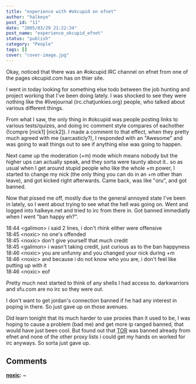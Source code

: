 ```yaml
---
title: "experience with #okcupid on efnet"
author: "halkeye"
post_id: "11"
date: "2005/03/29 21:22:34"
post_name: "experience_okcupid_efnet"
status: "publish"
category: "People"
tags: []
cover: "cover-image.jpg"
---
```


Okay, noticed that there was an #okcupid IRC channel on efnet from one of the pages okcupid.com has on thier site.

I went in today looking for something else todo between the job hunting and project working that I've been doing lately. I was shocked to see they were nothing like the #livejournal (irc.chatjunkies.org) people, who talked about various different things.

From what I saw, the only thing in #okcupid was people posting links to various tests/quizes, and doing irc comment style compares of eachother (!compre [nick1] [nick2]). I made a comment to that effect, when they pretty much agreed with me (sarcasticly?), I responded with an "Awesome" and was going to wait things out to see if anything else was going to happen.

Next came up the moderation (+m) mode which means nobody but the higher ups can actually speak, and they sorta were taunty about it.. so as usual when I get around stupid people who like the whole +m power, I started to change my nick (the only thing you can do in an +m other than leave), and got kicked right afterwards. Came back, was like "oru", and got banned.

Now that pissed me off, mostly due to the general annoyed state I've been in lately, so I went about trying to see what the hell was going on. Went and logged into halkeye.net and tried to irc from there in. Got banned immediatly when I went "ban happy eh?".

18:44 &lt;galimon&gt; i said 2 lines, i don't rhink either were offensive  
18:45 &lt;noxic&gt; no one's offended  
18:45 &lt;noxic&gt; don't give yourself that much credit  
18:45 &lt;galimon&gt; i wasn't taking credit, just curious as to the ban happyness  
18:46 &lt;noxic&gt; you are unfunny and you changed your nick during +m  
18:46 &lt;noxic&gt; and because i do not know who you are, i don't feel like putting up with it  
18:46 &lt;noxic&gt; eof

Pretty much next started to think of any shells I had access to. darkwarriors and sfu.com are no irc so they were out.  

I don't want to get jordan's connection banned if he had any interest in poping in there. So just gave up on those avenues.

Did learn tonight that its much harder to use proxies than it used to be, I was hoping to cause a problem (bad me) and get more ip ranged banned, that would have just been cool. But found out that [TOR](https://www.torproject.org) was banned already from efnet and none of the other proxy lists i could get my hands on worked for irc anyways. So sorta just gave up.

## Comments

**[noxic](#40 "2005-05-24 04:00:24"):** ~

